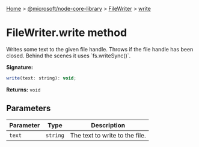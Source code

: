 [Home](./index) &gt; [@microsoft/node-core-library](./node-core-library.md) &gt; [FileWriter](./node-core-library.filewriter.md) &gt; [write](./node-core-library.filewriter.write.md)

# FileWriter.write method

Writes some text to the given file handle. Throws if the file handle has been closed. Behind the scenes it uses \`fs.writeSync()\`.

**Signature:**
```javascript
write(text: string): void;
```
**Returns:** `void`

## Parameters

|  Parameter | Type | Description |
|  --- | --- | --- |
|  `text` | `string` | The text to write to the file. |

